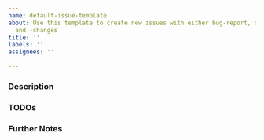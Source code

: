 ```yaml
---
name: default-issue-template
about: Use this template to create new issues with either bug-report, or feature-requests
  and -changes
title: ''
labels: ''
assignees: ''

---
```


### Description

<!-- Describe the problem you are facing or the suggestion you want to make and describe why it would be benefitial for the project -->

### TODOs

<!-- give a list of short todos that need to be fulfilled for the task to be completed -->

### Further Notes

<!-- add relevant further information here, such as links, external resources, or similar -->
